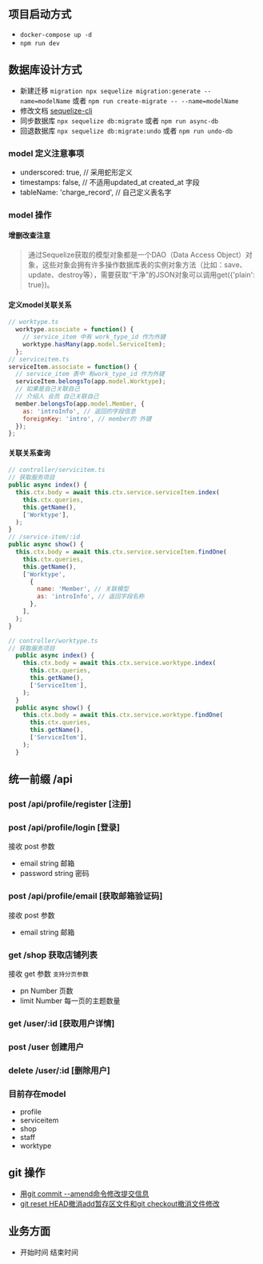 
## 项目启动方式

+ `docker-compose up -d`
+ `npm run dev`

## 数据库设计方式

+ 新建迁移 `migration npx sequelize migration:generate --name=modelName` 或者 `npm run create-migrate -- --name=modelName`
+ 修改文档 [sequelize-cli](http://docs.sequelizejs.com/class/lib/query-interface.js~QueryInterface.html)
+ 同步数据库  `npx sequelize db:migrate` 或者 `npm run async-db`
+ 回退数据库 `npx sequelize db:migrate:undo` 或者 `npm run undo-db`

### model 定义注意事项

+ underscored: true, // 采用蛇形定义
+ timestamps: false, // 不适用updated_at created_at 字段
+ tableName: 'charge_record', // 自己定义表名字


### model 操作

#### 增删改查注意

> 通过Sequelize获取的模型对象都是一个DAO（Data Access Object）对象，这些对象会拥有许多操作数据库表的实例对象方法（比如：save、update、destroy等），需要获取“干净”的JSON对象可以调用get({'plain': true})。


#### 定义model关联关系

```js
// worktype.ts
  worktype.associate = function() {
    // service_item 中有 work_type_id 作为外键
    worktype.hasMany(app.model.ServiceItem);
  };
// serviceitem.ts
serviceItem.associate = function() {
  // service_item 表中 有work_type_id 作为外键
  serviceItem.belongsTo(app.model.Worktype);
  // 如果是自己关联自己
  // 介绍人 会员 自己关联自己
  member.belongsTo(app.model.Member, {
    as: 'introInfo', // 返回的字段信息
    foreignKey: 'intro', // member的 外键
  });
};
```

#### 关联关系查询

``` js
// controller/servicitem.ts
// 获取服务项目
public async index() {
  this.ctx.body = await this.ctx.service.serviceItem.index(
    this.ctx.queries,
    this.getName(),
    ['Worktype'],
  );
}
// /service-item/:id
public async show() {
  this.ctx.body = await this.ctx.service.serviceItem.findOne(
    this.ctx.queries,
    this.getName(),
    ['Worktype', 
      {
        name: 'Member', // 关联模型
        as: 'introInfo', // 返回字段名称
      },
    ],
  );
}

// controller/worktype.ts
// 获取服务项目
  public async index() {
    this.ctx.body = await this.ctx.service.worktype.index(
      this.ctx.queries,
      this.getName(),
      ['ServiceItem'],
    );
  }
  public async show() {
    this.ctx.body = await this.ctx.service.worktype.findOne(
      this.ctx.queries,
      this.getName(),
      ['ServiceItem'],
    );
  }
```


## 统一前缀 /api

### post /api/profile/register [注册]
### post /api/profile/login [登录]

接收 post 参数

+ email string 邮箱
+ password string 密码

### post /api/profile/email [获取邮箱验证码]

接收 post 参数

+ email string 邮箱


### get /shop 获取店铺列表

接收 get 参数 `支持分页参数`

+ pn Number 页数
+ limit Number 每一页的主题数量

### get /user/:id [获取用户详情]

### post /user 创建用户

### delete /user/:id [删除用户]



### 目前存在model

+ profile
+ serviceitem
+ shop
+ staff
+ worktype

## git 操作

+ [用git commit --amend命令修改提交信息](https://itbilu.com/other/relate/NkwVgPTbl.html)
+ [git reset HEAD撤消add暂存区文件和git checkout撤消文件修改](https://itbilu.com/other/relate/Ek6phDaZg.html)

## 业务方面

+ 开始时间 结束时间 